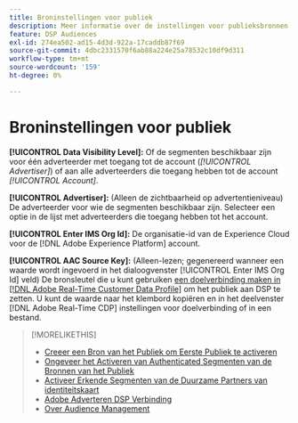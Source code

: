```yaml
---
title: Broninstellingen voor publiek
description: Meer informatie over de instellingen voor publieksbronnen.
feature: DSP Audiences
exl-id: 274ea502-ad15-4d3d-922a-17caddb87f69
source-git-commit: 4dbc2331570f6ab88a224e25a78532c10df9d311
workflow-type: tm+mt
source-wordcount: '159'
ht-degree: 0%

---
```


# Broninstellingen voor publiek

**[!UICONTROL Data Visibility Level]:** Of de segmenten beschikbaar zijn voor één adverteerder met toegang tot de account (*[!UICONTROL Advertiser]*) of aan alle adverteerders die toegang hebben tot de account *[!UICONTROL Account]*.

**[!UICONTROL Advertiser]:** (Alleen de zichtbaarheid op advertentieniveau) De adverteerder voor wie de segmenten beschikbaar zijn. Selecteer een optie in de lijst met adverteerders die toegang hebben tot het account.

**[!UICONTROL Enter IMS Org Id]:** De organisatie-id van de Experience Cloud voor de [!DNL Adobe Experience Platform] account.

**[!UICONTROL AAC Source Key]:** (Alleen-lezen; gegenereerd wanneer een waarde wordt ingevoerd in het dialoogvenster [!UICONTROL Enter IMS Org Id] veld) De bronsleutel die u kunt gebruiken [een doelverbinding maken in [!DNL Adobe Real-Time Customer Data Profile]](https://experienceleague.adobe.com/docs/experience-platform/destinations/catalog/advertising/adobe-advertising-cloud-connection.html) om het publiek aan DSP te zetten. U kunt de waarde naar het klembord kopiëren en in het deelvenster [!DNL Adobe Real-Time CDP] instellingen voor doelverbinding of in een bestand.

>[!MORELIKETHIS]
>
>* [Creeer een Bron van het Publiek om Eerste Publiek te activeren](source-create.md)
>* [Ongeveer het Activeren van Authenticated Segmenten van de Bronnen van het Publiek](source-about.md)
>* [Activeer Erkende Segmenten van de Duurzame Partners van identiteitskaart](source-durable-id.md)
>* [Adobe Adverteren DSP Verbinding](https://experienceleague.adobe.com/docs/experience-platform/destinations/catalog/advertising/adobe-advertising-cloud-connection.html)
>* [Over Audience Management](/help/dsp/audiences/audience-about.md)

